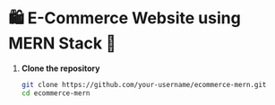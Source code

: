 # 🛍️ E-Commerce Website using MERN Stack 🚀


1. **Clone the repository**

   ```bash
   git clone https://github.com/your-username/ecommerce-mern.git
   cd ecommerce-mern
